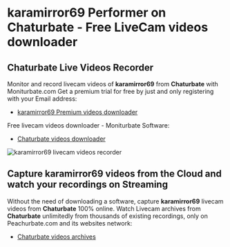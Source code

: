 # karamirror69 Performer on Chaturbate - Free LiveCam videos downloader

## Chaturbate Live Videos Recorder

Monitor and record livecam videos of **karamirror69** from **Chaturbate** with Moniturbate.com
Get a premium trial for free by just and only registering with your Email address:
* [karamirror69 Premium videos downloader](https://moniturbate.com/request-demo-licence-key.html)

Free livecam videos downloader - Moniturbate Software:
* [Chaturbate videos downloader](https://moniturbate.com/moniturbate-download-software.html)

![karamirror69 livecam videos recorder](https://peachurnet.com/templates/moniturbate-software.png)


## Capture karamirror69 videos from the Cloud and watch your recordings on Streaming

Without the need of downloading a software, capture **karamirror69** livecam videos from **Chaturbate** 100% online.
Watch Livecam archives from **Chaturbate** unlimitedly from thousands of existing recordings, only on Peachurbate.com and its websites network:
* [Chaturbate videos archives](https://peachurnet.com/)